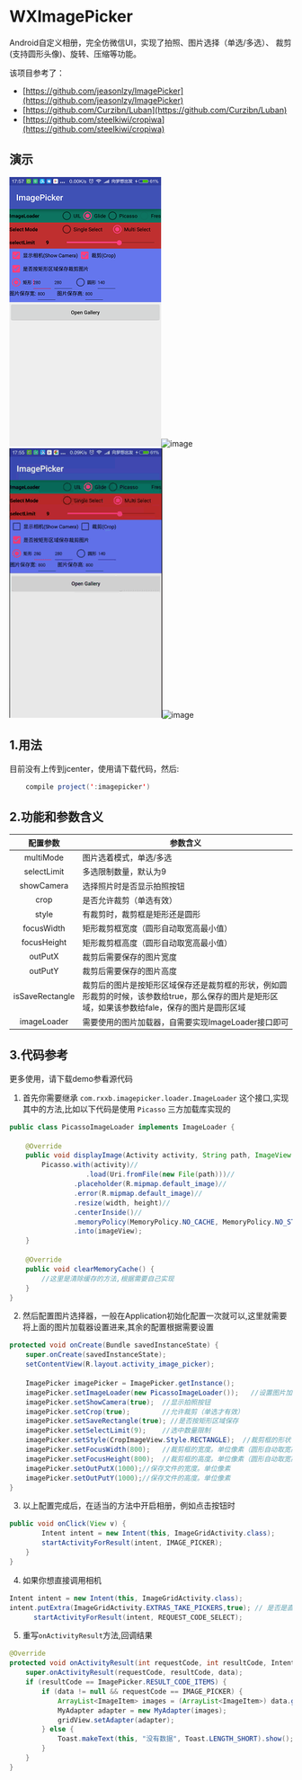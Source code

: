 # WXImagePicker
Android自定义相册，完全仿微信UI，实现了拍照、图片选择（单选/多选）、 裁剪(支持圆形头像)、旋转、压缩等功能。

该项目参考了：

* [https://github.com/jeasonlzy/ImagePicker](https://github.com/jeasonlzy/ImagePicker) 
* [https://github.com/Curzibn/Luban](https://github.com/Curzibn/Luban)
* [https://github.com/steelkiwi/cropiwa](https://github.com/steelkiwi/cropiwa)
 
## 演示
 ![image](https://github.com/jeasonlzy/Screenshots/blob/master/ImagePicker/demo1.png)![image](https://github.com/jeasonlzy/Screenshots/blob/master/ImagePicker/demo2.gif)
 ![image](https://github.com/jeasonlzy/Screenshots/blob/master/ImagePicker/demo3.gif)![image](https://github.com/jeasonlzy/Screenshots/blob/master/ImagePicker/demo5.gif)

## 1.用法

目前没有上传到jcenter，使用请下载代码，然后:
```java
	compile project(':imagepicker')
```

## 2.功能和参数含义

|配置参数|参数含义|
|:--:|--|
|multiMode|图片选着模式，单选/多选|
|selectLimit|多选限制数量，默认为9|
|showCamera|选择照片时是否显示拍照按钮|
|crop|是否允许裁剪（单选有效）|
|style|有裁剪时，裁剪框是矩形还是圆形|
|focusWidth|矩形裁剪框宽度（圆形自动取宽高最小值）|
|focusHeight|矩形裁剪框高度（圆形自动取宽高最小值）|
|outPutX|裁剪后需要保存的图片宽度|
|outPutY|裁剪后需要保存的图片高度|
|isSaveRectangle|裁剪后的图片是按矩形区域保存还是裁剪框的形状，例如圆形裁剪的时候，该参数给true，那么保存的图片是矩形区域，如果该参数给fale，保存的图片是圆形区域|
|imageLoader|需要使用的图片加载器，自需要实现ImageLoader接口即可|

## 3.代码参考

更多使用，请下载demo参看源代码

1. 首先你需要继承 `com.rxxb.imagepicker.loader.ImageLoader` 这个接口,实现其中的方法,比如以下代码是使用 `Picasso` 三方加载库实现的
```java
public class PicassoImageLoader implements ImageLoader {

    @Override
    public void displayImage(Activity activity, String path, ImageView imageView, int width, int height) {
        Picasso.with(activity)//
                   .load(Uri.fromFile(new File(path)))//
                .placeholder(R.mipmap.default_image)//
                .error(R.mipmap.default_image)//
                .resize(width, height)//
                .centerInside()//
                .memoryPolicy(MemoryPolicy.NO_CACHE, MemoryPolicy.NO_STORE)//
                .into(imageView);
    }

    @Override
    public void clearMemoryCache() {
        //这里是清除缓存的方法,根据需要自己实现
    }
}
```

2. 然后配置图片选择器，一般在Application初始化配置一次就可以,这里就需要将上面的图片加载器设置进来,其余的配置根据需要设置
```java
protected void onCreate(Bundle savedInstanceState) {
    super.onCreate(savedInstanceState);
    setContentView(R.layout.activity_image_picker);
    
    ImagePicker imagePicker = ImagePicker.getInstance();
    imagePicker.setImageLoader(new PicassoImageLoader());   //设置图片加载器
    imagePicker.setShowCamera(true);  //显示拍照按钮
    imagePicker.setCrop(true);        //允许裁剪（单选才有效）
    imagePicker.setSaveRectangle(true); //是否按矩形区域保存
    imagePicker.setSelectLimit(9);    //选中数量限制
    imagePicker.setStyle(CropImageView.Style.RECTANGLE);  //裁剪框的形状
    imagePicker.setFocusWidth(800);   //裁剪框的宽度。单位像素（圆形自动取宽高最小值）
    imagePicker.setFocusHeight(800);  //裁剪框的高度。单位像素（圆形自动取宽高最小值）
    imagePicker.setOutPutX(1000);//保存文件的宽度。单位像素
    imagePicker.setOutPutY(1000);//保存文件的高度。单位像素
}
```

3. 以上配置完成后，在适当的方法中开启相册，例如点击按钮时
```java
public void onClick(View v) {
        Intent intent = new Intent(this, ImageGridActivity.class);
        startActivityForResult(intent, IMAGE_PICKER);  
    }
}
```

4. 如果你想直接调用相机
```java
Intent intent = new Intent(this, ImageGridActivity.class);
intent.putExtra(ImageGridActivity.EXTRAS_TAKE_PICKERS,true); // 是否是直接打开相机
      startActivityForResult(intent, REQUEST_CODE_SELECT);
```

5. 重写`onActivityResult`方法,回调结果
```java
@Override
protected void onActivityResult(int requestCode, int resultCode, Intent data) {
    super.onActivityResult(requestCode, resultCode, data);
    if (resultCode == ImagePicker.RESULT_CODE_ITEMS) {
        if (data != null && requestCode == IMAGE_PICKER) {
            ArrayList<ImageItem> images = (ArrayList<ImageItem>) data.getSerializableExtra(ImagePicker.EXTRA_RESULT_ITEMS);
            MyAdapter adapter = new MyAdapter(images);
            gridView.setAdapter(adapter);
        } else {
            Toast.makeText(this, "没有数据", Toast.LENGTH_SHORT).show();
        }
    }
}
```
